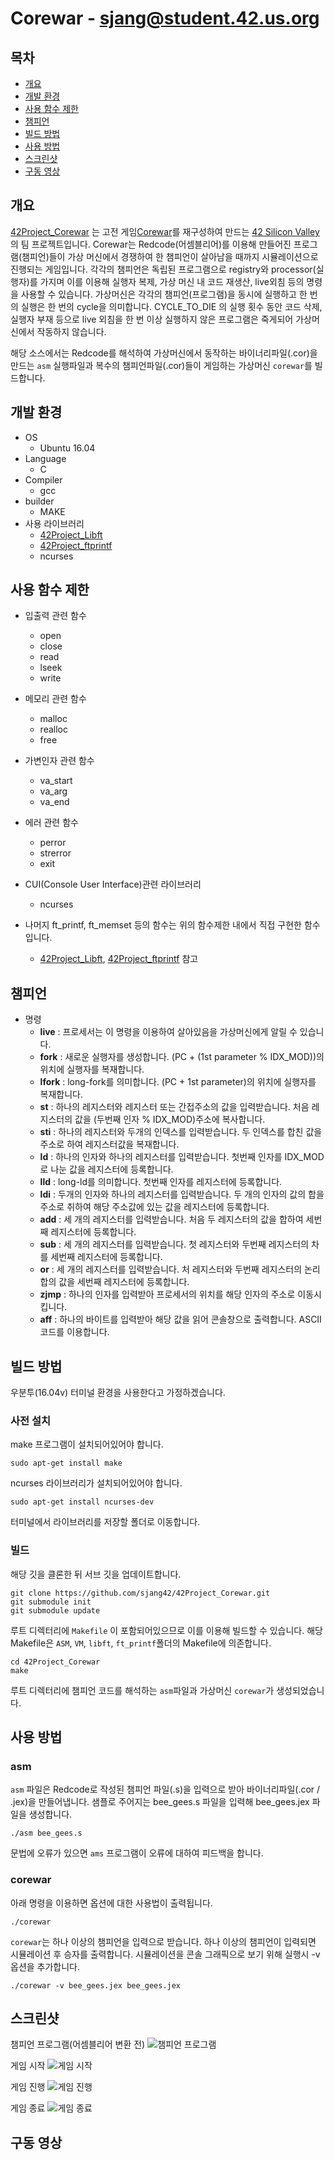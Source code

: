 # Corewar - sjang@student.42.us.org

## 목차
* [개요](#개요)
* [개발 환경](#개발-환경)
* [사용 함수 제한](#사용-함수-제한)
* [챔피언](#챔피언)
* [빌드 방법](#빌드-방법)
* [사용 방법](#사용-방법)
* [스크린샷](#스크린샷)
* [구동 영상](#구동-영상)

## 개요

[42Project_Corewar][1] 는 고전 게임[Corewar][2]를 재구성하여 만드는 [42 Silicon Valley][3]의 팀 프로젝트입니다.
Corewar는 Redcode(어셈블리어)를 이용해 만들어진 프로그램(챔피언)들이 가상 머신에서 경쟁하여 한 챔피언이 살아남을 때까지 시뮬레이션으로 진행되는 게임입니다.
각각의 챔피언은 독립된 프로그램으로 registry와 processor(실행자)를 가지며 이를 이용해 실행자 복제, 가상 머신 내 코드 재생산, live외침 등의 명령을 사용할 수 있습니다.
가상머신은 각각의 챔피언(프로그램)을 동시에 실행하고 한 번의 실행은 한 번의 cycle을 의미합니다.
CYCLE_TO_DIE 의 실행 횟수 동안 코드 삭제, 실행자 부재 등으로 live 외침을 한 번 이상 실행하지 않은 프로그램은 죽게되어 가상머신에서 작동하지 않습니다.

해당 소스에서는 Redcode를 해석하여 가상머신에서 동작하는 바이너리파일(.cor)을 만드는 `asm` 실행파일과 복수의 챔피언파일(.cor)들이 게임하는 가상머신 `corewar`를 빌드합니다.

## 개발 환경
* OS
	* Ubuntu 16.04
* Language
	* C
* Compiler
	* gcc
* builder
	* MAKE
* 사용 라이브러리
	* [42Project_Libft][4]
	* [42Project_ftprintf][5]
	* ncurses

## 사용 함수 제한

* 입출력 관련 함수
	* open
	* close
	* read
	* lseek
	* write

* 메모리 관련 함수
	* malloc
	* realloc
	* free
* 가변인자 관련 함수
	* va_start
	* va_arg
	* va_end

* 에러 관련 함수
	* perror
	* strerror
	* exit

* CUI(Console User Interface)관련 라이브러리
	* ncurses

* 나머지 ft_printf, ft_memset 등의 함수는 위의 함수제한 내에서 직접 구현한 함수입니다.
	* [42Project_Libft][4], [42Project_ftprintf][4] 참고

## 챔피언

* 명령
	* **live** : 프로세서는 이 명령을 이용하여 살아있음을 가상머신에게 알릴 수 있습니다.
	* **fork** : 새로운 실행자를 생성합니다. (PC + (1st parameter % IDX_MOD))의 위치에 실행자를 복재합니다.
	* **lfork** : long-fork를 의미합니다. (PC + 1st parameter)의 위치에 실행자를 복재합니다.
	* **st** : 하나의 레지스터와 레지스터 또는 간접주소의 값을 입력받습니다. 처음 레지스터의 값을 (두번째 인자 % IDX_MOD)주소에 복사합니다.
	* **sti** : 하나의 레지스터와 두개의 인덱스를 입력받습니다. 두 인덱스를 합친 값을 주소로 하여 레지스터값을 복재합니다.
	* **ld** : 하나의 인자와 하나의 레지스터를 입력받습니다. 첫번째 인자를 IDX_MOD로 나눈 값을 레지스터에 등록합니다.
	* **lld** : long-ld를 의미합니다. 첫번째 인자를 레지스터에 등록합니다.
	* **ldi** : 두개의 인자와 하나의 레지스터를 입력받습니다. 두 개의 인자의 값의 합을 주소로 취하여 해당 주소값에 있는 값을 레지스터에 등록합니다.
	* **add** : 세 개의 레지스터를 입력받습니다. 처음 두 레지스터의 값을 합하여 세번째 레지스터에 등록합니다.
	* **sub** : 세 개의 레지스터를 입력받습니다. 첫 레지스터와 두번째 레지스터의 차를 세번째 레지스터에 등록합니다.
	* **or** : 세 개의 레지스터를 입력받습니다. 처 레지스터와 두번째 레지스터의 논리합의 값을 세번째 레지스터에 등록합니다.
	* **zjmp** : 하나의 인자를 입력받아 프로세서의 위치를 해당 인자의 주소로 이동시킵니다.
	* **aff** : 하나의 바이트를 입력받아 해당 값을 읽어 콘솔창으로 출력합니다. ASCII 코드를 이용합니다.

## 빌드 방법

우분투(16.04v) 터미널 환경을 사용한다고 가정하겠습니다.

### 사전 설치
make 프로그램이 설치되어있어야 합니다.

	sudo apt-get install make

ncurses 라이브러리가 설치되어있어야 합니다.

	sudo apt-get install ncurses-dev

터미널에서 라이브러리를 저장할 폴더로 이동합니다.

### 빌드

해당 깃을 클론한 뒤 서브 깃을 업데이트합니다.

	git clone https://github.com/sjang42/42Project_Corewar.git
	git submodule init
	git submodule update

루트 디렉터리에 `Makefile` 이 포함되어있으므로 이를 이용해 빌드할 수 있습니다.
해당 Makefile은 `ASM`, `VM`, `libft`, `ft_printf`폴더의 Makefile에 의존합니다.

	cd 42Project_Corewar
	make

루트 디렉터리에 챔피언 코드를 해석하는 `asm`파일과 가상머신 `corewar`가 생성되었습니다.

## 사용 방법

### asm

`asm` 파일은 Redcode로 작성된 챔피언 파일(.s)을 입력으로 받아 바이너리파일(.cor / .jex)을 만들어냅니다.
샘플로 주어지는 bee_gees.s 파일을 입력해 bee_gees.jex 파일을 생성합니다.

	./asm bee_gees.s

문법에 오류가 있으면 `ams` 프로그램이 오류에 대하여 피드백을 합니다.

### corewar

아래 명령을 이용하면 옵션에 대한 사용법이 출력됩니다.

	./corewar

`corewar`는 하나 이상의 챔피언을 입력으로 받습니다.
하나 이상의 챔피언이 입력되면 시뮬레이션 후 승자를 출력합니다.
시뮬레이션을 콘솔 그래픽으로 보기 위해 실행시 -v 옵션을 추가합니다.

	./corewar -v bee_gees.jex bee_gees.jex

## 스크린샷

챔피언 프로그램(어셈블리어 변환 전)
![챔피언 프로그램](./img/champions.png)

게임 시작
![게임 시작](./img/game_begin.jpg)

게임 진행
![게임 진행](./img/game_ongoing.jpg)

게임 종료
![게임 종료](./img/game_end.jpg)

## 구동 영상

[1]: https://github.com/sjang42/42Project_Corewar/blob/master/corewar.en.pdf
[2]: https://en.wikipedia.org/wiki/Core_War
[3]: http://42.us.org "42 USA"
[4]: https://github.com/sjang42/42Project_Libft.git
[5]: https://github.com/sjang42/42Project_Printf.git
